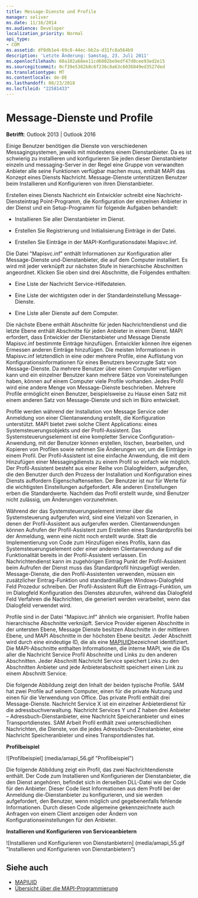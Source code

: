 ```yaml
---
title: Message-Dienste und Profile
manager: soliver
ms.date: 11/16/2014
ms.audience: Developer
localization_priority: Normal
api_type:
- COM
ms.assetid: df0db1e4-69c8-44ec-bb2a-d31fc8a564b9
description: 'Letzte Änderung: Samstag, 23. Juli 2011'
ms.openlocfilehash: 60a102a68ee11cd6002be9edf47d0cee93ed2e15
ms.sourcegitcommit: 0cf39e5382b8c6f236c8a63c6036849ed3527ded
ms.translationtype: MT
ms.contentlocale: de-DE
ms.lasthandoff: 08/23/2018
ms.locfileid: "22581433"
---
```

# <a name="message-services-and-profiles"></a>Message-Dienste und Profile
  
**Betrifft**: Outlook 2013 | Outlook 2016 
  
Einige Benutzer benötigen die Dienste von verschiedenen Messagingsystemen, jeweils mit mindestens einem Dienstanbieter. Da es ist schwierig zu installieren und konfigurieren Sie jeden dieser Dienstanbieter einzeln und messaging-Server in der Regel eine Gruppe von verwandten Anbieter alle seine Funktionen verfügbar machen muss, enthält MAPI das Konzept eines Diensts Nachricht. Message-Dienste unterstützen Benutzer beim Installieren und Konfigurieren von ihren Dienstanbieter.
  
Erstellen eines Diensts Nachricht ein Entwickler schreibt eine Nachricht-Diensteintrag Point-Programm, die Konfiguration der einzelnen Anbieter in der Dienst und ein Setup-Programm für folgende Aufgaben behandelt:
  
- Installieren Sie aller Dienstanbieter im Dienst.
    
- Erstellen Sie Registrierung und Initialisierung Einträge in der Datei.
    
- Erstellen Sie Einträge in der MAPI-Konfigurationsdatei Mapisvc.inf.
    
Die Datei "Mapisvc.inf" enthält Informationen zur Konfiguration aller Message-Dienste und-Dienstanbieter, die auf dem Computer installiert. Es wird mit jeder verknüpft zur nächsten Stufe in hierarchische Abschnitten angeordnet. Klicken Sie oben sind drei Abschnitte, die Folgendes enthalten: 
  
- Eine Liste der Nachricht Service-Hilfedateien.
    
- Eine Liste der wichtigsten oder in der Standardeinstellung Message-Dienste.
    
- Eine Liste aller Dienste auf dem Computer.
    
Die nächste Ebene enthält Abschnitte für jeden Nachrichtendienst und die letzte Ebene enthält Abschnitte für jeden Anbieter in einem Dienst. MAPI erfordert, dass Entwickler der Dienstanbieter und Message Dienste Mapisvc.inf bestimmte Einträge hinzufügen. Entwickler können ihre eigenen Ermessen anderen Einträge hinzufügen. Die meisten Informationen in Mapisvc.inf letztendlich in eine oder mehrere Profile, eine Auflistung von Konfigurationsinformationen für eines Benutzers bevorzugte Satz von Message-Dienste. Da mehrere Benutzer über einen Computer verfügen kann und ein einzelner Benutzer kann mehrere Sätze von Voreinstellungen haben, können auf einem Computer viele Profile vorhanden. Jedes Profil wird eine andere Menge von Message-Dienste beschrieben. Mehrere Profile ermöglicht einen Benutzer, beispielsweise zu Hause einen Satz mit einem anderen Satz von Message-Dienste und sich im Büro entwickelt.
  
Profile werden während der Installation von Message Service oder Anmeldung von einer Clientanwendung erstellt, die Konfiguration unterstützt. MAPI bietet zwei solche Client Applications: eines Systemsteuerungsobjekts und der Profil-Assistent. Das Systemsteuerungselement ist eine kompletter Service Configuration-Anwendung, mit der Benutzer können erstellen, löschen, bearbeiten, und Kopieren von Profilen sowie nehmen Sie Änderungen vor, um die Einträge in einem Profil. Der Profil-Assistent ist eine einfache Anwendung, die mit dem Hinzufügen einer Messagingdiensts zu einem Profil so einfach wie möglich. Der Profil-Assistent besteht aus einer Reihe von Dialogfeldern, aufgerufen, die den Benutzer durch den Prozess der Installation und Konfiguration eines Diensts auffordern Eigenschaftenseiten. Der Benutzer ist nur für Werte für die wichtigsten Einstellungen aufgefordert. Alle anderen Einstellungen erben die Standardwerte. Nachdem das Profil erstellt wurde, sind Benutzer nicht zulässig, um Änderungen vorzunehmen. 
  
Während der das Systemsteuerungselement immer über die Systemsteuerung aufgerufen wird, sind eine Vielzahl von Szenarien, in denen der Profil-Assistent aus aufgerufen werden. Clientanwendungen können Aufrufen der Profil-Assistent zum Erstellen eines Standardprofils bei der Anmeldung, wenn eine nicht noch erstellt wurde. Statt die Implementierung von Code zum Hinzufügen eines Profils, kann das Systemsteuerungselement oder einer anderen Clientanwendung auf die Funktionalität bereits in der Profil-Assistent verlassen. Ein Nachrichtendienst kann im zugehörigen Eintrag Punkt der Profil-Assistent beim Aufrufen der Dienst muss das Standardprofil hinzugefügt werden. Message-Dienste, die den Profil-Assistenten verwenden, müssen ein zusätzlicher Eintrag-Funktion und standardmäßigen Windows-Dialogfeld Feld Prozedur schreiben. Der Profil-Assistent Ruft die Eintrags-Funktion, um im Dialogfeld Konfiguration des Dienstes abzurufen, während das Dialogfeld Feld Verfahren die Nachrichten, die generiert werden verarbeitet, wenn das Dialogfeld verwendet wird. 
  
Profile sind in der Datei "Mapisvc.inf" ähnlich wie organisiert. Profile haben hierarchische Abschnitte verknüpft. Service Provider eigenen Abschnitte in der untersten Ebene, Message Dienste besitzen Abschnitte in der mittleren Ebene, und MAPI Abschnitte in der höchsten Ebene besitzt. Jeder Abschnitt wird durch eine eindeutige ID, die als eine [MAPIUID](mapiuid.md)bezeichnet identifiziert. Die MAPI-Abschnitte enthalten Informationen, die interne MAPI, wie die IDs aller die Nachricht Service Profil Abschnitte und Links zu den anderen Abschnitten. Jeder Abschnitt Nachricht Service speichert Links zu den Abschnitten Anbieter und jede Anbieterabschnitt speichert einen Link zu einem Abschnitt Service. 
  
Die folgende Abbildung zeigt den Inhalt der beiden typische Profile. SAM hat zwei Profile auf seinem Computer, einen für die private Nutzung und einen für die Verwendung von Office. Das private Profil enthält drei Message-Dienste. Nachricht Service X ist ein einzelner Anbieterdienst für die adressbuchverwaltung. Nachricht Services Y und Z haben drei Anbieter – Adressbuch-Dienstanbieter, eine Nachricht Speicheranbieter und eines Transportdienstes. SAM Arbeit Profil enthält zwei unterschiedlichen Nachrichten, die Dienste, von die jedes Adressbuch-Dienstanbieter, eine Nachricht Speicheranbieter und eines Transportdienstes hat. 
  
**Profilbeispiel**
  
![Profilbeispiel] (media/amapi_56.gif "Profilbeispiel")
  
Die folgende Abbildung zeigt ein Profil, das zwei Nachrichtendienste enthält. Der Code zum Installieren und Konfigurieren der Dienstanbieter, die den Dienst angehören, befindet sich in derselben DLL-Datei wie der Code für den Anbieter. Dieser Code liest Informationen aus dem Profil bei der Anmeldung die-Dienstanbieter zu konfigurieren, und sie werden aufgefordert, den Benutzer, wenn möglich und gegebenenfalls fehlende Informationen. Durch diesen Code allgemeine gekennzeichnete auch Anfragen von einem Client anzeigen oder Ändern von Konfigurationseinstellungen für den Anbieter.
  
**Installieren und Konfigurieren von Serviceanbietern**
  
![Installieren und Konfigurieren von Dienstanbietern] (media/amapi_55.gif "Installieren und Konfigurieren von Dienstanbietern")
  
## <a name="see-also"></a>Siehe auch

- [MAPIUID](mapiuid.md)
- [Übersicht über die MAPI-Programmierung](mapi-programming-overview.md)

